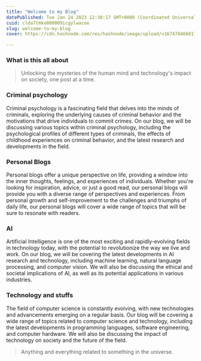 ```yaml
---
title: "Welcome to my Blog"
datePublished: Tue Jan 24 2023 12:30:17 GMT+0000 (Coordinated Universal Time)
cuid: clda7tmko000009icgylwacoe
slug: welcome-to-my-blog
cover: https://cdn.hashnode.com/res/hashnode/image/upload/v1674784660171/fef33d58-37f9-4506-96da-d0d8df6d590a.jpeg

---
```


### What is this all about

> Unlocking the mysteries of the human mind and technology's impact on society, one post at a time.

### Criminal psychology

Criminal psychology is a fascinating field that delves into the minds of criminals, exploring the underlying causes of criminal behavior and the motivations that drive individuals to commit crimes. On our blog, we will be discussing various topics within criminal psychology, including the psychological profiles of different types of criminals, the effects of childhood experiences on criminal behavior, and the latest research and developments in the field.

### Personal Blogs

Personal blogs offer a unique perspective on life, providing a window into the inner thoughts, feelings, and experiences of individuals. Whether you're looking for inspiration, advice, or just a good read, our personal blogs will provide you with a diverse range of perspectives and experiences. From personal growth and self-improvement to the challenges and triumphs of daily life, our personal blogs will cover a wide range of topics that will be sure to resonate with readers.

### AI

Artificial Intelligence is one of the most exciting and rapidly-evolving fields in technology today, with the potential to revolutionize the way we live and work. On our blog, we will be covering the latest developments in AI research and technology, including machine learning, natural language processing, and computer vision. We will also be discussing the ethical and societal implications of AI, as well as its potential applications in various industries.

### Technology and stuffs

The field of computer science is constantly evolving, with new technologies and advancements emerging on a regular basis. Our blog will be covering a wide range of topics related to computer science and technology, including the latest developments in programming languages, software engineering, and computer hardware. We will also be discussing the impact of technology on society and the future of the field.

> Anything and everything related to something in the universe.